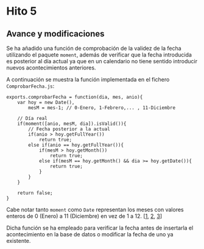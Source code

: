# Hito 5


## Avance y modificaciones

Se ha añadido una función de comprobación de la validez de la fecha utilizando el paquete `moment`, además de verificar que la fecha introducida es posterior al día actual ya que en un calendario no tiene sentido introducir nuevos acontecimientos anteriores.

A continuación se muestra la función implementada en el fichero `ComprobarFecha.js`:
```node
exports.comprobarFecha = function(dia, mes, anio){
	var hoy = new Date(),
		mesM = mes-1; // 0-Enero, 1-Febrero,... , 11-Diciembre
	
	// Día real
	if(moment([anio, mesM, dia]).isValid()){
		// Fecha posterior a la actual
		if(anio > hoy.getFullYear())
			return true;
		else if(anio == hoy.getFullYear()){
			if(mesM > hoy.getMonth())
				return true;
			else if(mesM == hoy.getMonth() && dia >= hoy.getDate()){
				return true;
			}
		}
	}

	return false;
}
```

Cabe notar tanto `moment` como `Date` representan los meses con valores enteros de 0 (Enero) a 11 (Diciembre) en vez de 1 a 12. [[1](https://momentjs.com/docs/), [2](https://developer.mozilla.org/es/docs/Web/JavaScript/Referencia/Objetos_globales/Date), [3](https://desarrolloweb.com/articulos/mostrar-fecha-actual-javascript.html)] 

Dicha función se ha empleado para verificar la fecha antes de insertarla el acontecimiento en la base de datos o modificar la fecha de uno ya existente.
